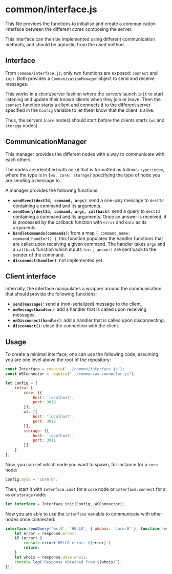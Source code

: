 <!-- SPDX-FileCopyrightText: 2024 XWiki CryptPad Team <contact@cryptpad.org> and contributors

SPDX-License-Identifier: AGPL-3.0-or-later
-->
# common/interface.js

This file provides the functions to initialise and create a communication
interface between the different cores composing the server.

This interface can then be implemented using different communication methods,
and should be agnostic from the used method.

## Interface

From `common/interface.js`, only two functions are exposed: `connect` and
`init`. Both provides a `CommunicationManager` object to send and receive
messages.

This works in a client/server fashion where the servers launch `init` to start
listening and update their known clients when they join or leave. Then the
`connect` function starts a client and connects it to the different server
specified in the `Config` variable to let them know that the client is alive.

Thus, the servers (`core` nodes) should start before the clients starts (`ws`
and `storage` nodes).

## CommunicationManager

This manager provides the different nodes with a way to communicate with each
others.

The nodes are identified with an `id` that is formatted as follows:
`type:index`, where the type is in `{ws, core, storage}` specifying the type of
node you are sending a message to.

A manager provides the following functions:
- **`sendEvent(destId, command, args)`**: send a one-way message to `destId`
containing a command and its arguments.
- **`sendQuery(destId, command, args, callback)`**: send a query to `destId`
containing a command and its arguments. Once an answer is received, it is
processed by the callback function with `error` and `data` as its arguments.
- **`handleCommands(commands)`**: from a map `{ command_name: command_handler()
}`, this function populates the handler functions that are called upon receiving
a given command. The handler takes `args` and a `callback` function which
inputs `(err, answer)` are sent back to the sender of the command.
- **`disconnect(handler)`**: not implemented yet.

## Client interface

Internally, the interface manipulates a wrapper around the communication that
should provide the following functions:

- **`send(message)`**: send a (non-serialized) message to the client.
- **`onMessage(handler)`**: add a handler that is called upon receiving
messages.
- **`onDisconnect(handler)`**: add a handler that is called upon disconnecting.
- **`disconnect()`**: close the connection with the client.

## Usage

To create a minimal interface, one can use the following code, assuming you are
one level above the root of the repository:
```javascript
const Interface = require("../common/interface.js");
const WSConnector = require("../common/ws-connector.js");

let Config = {
    infra: {
        core: [{
            host: 'localhost',
            port: 3010
        }],
        ws: [{
            host: 'localhost',
            port: 3012
        }],
        storage: [{
            host: 'localhost',
            port: 3011
        }]
    }
};
```

Now, you can set which node you want to spawn, for instance for a `core` node:
```javascript
Config.myId = 'core:0';
```

Then, start it with `Interface.init` for a `core` node or `Interface.connect`
for a `ws` or `storage` node:
```javascript
let interface = Interface.init(Config, WSConnector);
```

Now you are able to use the `interface` variable to communicate with other
nodes once connected:
```javascript
interface.sendQuery('ws:0', 'HELLO', { whoami: 'core:0' }, function(response) {
    let error = response.error;
    if (error) {
        console.error(`HELLO error: ${error}`)
        return;
    }
    let whois = response.data.whois;
    console.log(`Response obtained from ${whois}`);
});
```
